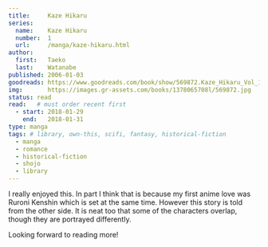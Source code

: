 ```yaml
---
title:     Kaze Hikaru
series:    
  name:    Kaze Hikaru
  number:  1
  url:     /manga/kaze-hikaru.html
author: 
  first:   Taeko 
  last:    Watanabe
published: 2006-01-03 
goodreads: https://www.goodreads.com/book/show/569872.Kaze_Hikaru_Vol_1
img:       https://images.gr-assets.com/books/1378065708l/569872.jpg
status: read
read:   # must order recent first
  - start: 2018-01-29 
    end:   2018-01-31
type: manga
tags: # library, own-this, scifi, fantasy, historical-fiction
  - manga
  - romance
  - historical-fiction
  - shojo
  - library
---
```


I really enjoyed this. In part I think that is because my first anime love was Ruroni Kenshin which is set at the same time. However this story is told from the other side. It is neat too that some of the characters overlap, though they are portrayed differently. 

Looking forward to reading more!
